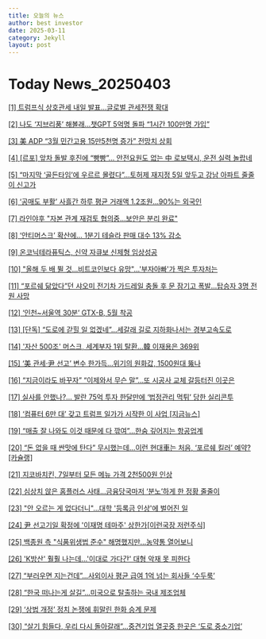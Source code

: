```yaml
---
title: 오늘의 뉴스
author: best investor
date: 2025-03-11
category: Jekyll
layout: post
---
```


# Today News_20250403

[[1]  트럼프식 상호관세 내일 발표…글로벌 관세전쟁 확대](http://v.daum.net/v/20250402212158819)

[[2]  나도 ‘지브리풍’ 해볼래…챗GPT 5억명 돌파 “1시간 100만명 가입”](http://v.daum.net/v/20250403000224735)

[[3]  美 ADP “3월 민간고용 15만5천명 증가” 전망치 상회](http://v.daum.net/v/20250402221801672)

[[4]  [르포] 앞차 돌발 후진에 “빵빵”… 안전요원도 없는 中 로보택시, 운전 실력 놀랍네](http://v.daum.net/v/20250401120403274)

[[5]  “마지막 ‘골든타임’에 우르르 몰렸다”…토허제 재지정 5일 앞두고 강남 아파트 줄줄이 신고가](http://v.daum.net/v/20250402150913853)

[[6]  ‘공매도 부활’ 사흘간 하루 평균 거래액 1.2조원…90%는 외국인](http://v.daum.net/v/20250402162012047)

[[7]  라인야후 "자본 관계 재검토 협의중…보안은 분리 완료"](http://v.daum.net/v/20250402164852367)

[[8]  ‘안티머스크’ 확산에… 1분기 테슬라 판매 대수 13% 감소](http://v.daum.net/v/20250402223525811)

[[9]  온코닉테라퓨틱스, 신약 자큐보 신제형 임상성공](http://v.daum.net/v/20250402145709241)

[[10]  "올해 두 배 뛸 것…비트코인보다 유망"…'부자아빠'가 찍은 투자처는](http://v.daum.net/v/20250402085129450)

[[11]  “포르쉐 닮았다”던 샤오미 전기차 가드레일 충돌 후 문 잠기고 폭발…탑승자 3명 전원 사망](http://v.daum.net/v/20250402093308263)

[[12]  ‘인천~서울역 30분’ GTX-B, 5월 착공](http://v.daum.net/v/20250401210054984)

[[13]  [단독] “도로에 갇힐 일 없겠네”...세갈래 길로 지하화나서는 경부고속도로](http://v.daum.net/v/20250402175701030)

[[14]  '자산 500조' 머스크, 세계부자 1위 탈환…韓 이재용은 369위](http://v.daum.net/v/20250402233758465)

[[15]  ‘美 관세·尹 선고’ 변수 한가득…위기의 원화값, 1500원대 뚫나](http://v.daum.net/v/20250402162100079)

[[16]  “지금이라도 바꾸자” “이제와서 무슨 말”...또 시공사 교체 갈등터진 이곳은](http://v.daum.net/v/20250402232701345)

[[17]  실사를 안했나?… 발란 75억 투자 한달만에 ‘법정관리 먹튀’ 당한 실리콘투](http://v.daum.net/v/20250402060117232)

[[18]  ‘컴퓨터 6만 대’ 갖고 트럼프 일가가 시작한 이 사업 [지금뉴스]](http://v.daum.net/v/20250402153704096)

[[19]  “매출 잘 나와도 이것 때문에 다 깎여”…한숨 깊어지는 항공업계](http://v.daum.net/v/20250402163019547)

[[20]  “돈 없을 때 싼맛에 탄다” 무시했는데…이런 현대車는 처음, ‘포르쉐 킬러’ 예약? [카슐랭]](http://v.daum.net/v/20250402071800369)

[[21]  지코바치킨, 7일부터 모든 메뉴 가격 2천500원 인상](http://v.daum.net/v/20250402114615568)

[[22]  심상치 않은 홈플러스 사태...금융당국마저 ‘분노’하게 한 정황 줄줄이](http://v.daum.net/v/20250401215701844)

[[23]  "안 오르는 게 없다더니"…대학 '등록금 인상'에 벌어진 일](http://v.daum.net/v/20250402092108664)

[[24]  尹 선고기일 확정에 '이재명 테마주' 상한가[이런국장 저런주식]](http://v.daum.net/v/20250401112455050)

[[25]  백종원 측 "식품위생법 준수" 해명했지만…농약통 열어보니](http://v.daum.net/v/20250402072802483)

[[26]  'K방산' 훨훨 나는데…'이대로 가다간' 대형 악재 못 피한다](http://v.daum.net/v/20250402144601664)

[[27]  “부러우면 지는건데”…사외이사 평균 급여 1억 넘는 회사들 ‘수두룩’](http://v.daum.net/v/20250402092109667)

[[28]  “한국 떠나는게 살길”...미국으로 탈출하는 국내 제조업체](http://v.daum.net/v/20250402063900658)

[[29]  ‘상법 개정’ 정치 논쟁에 휘말린 한화 승계 문제](http://v.daum.net/v/20250402011122520)

[[30]  “살기 힘들다, 우리 다시 돌아갈래”...중견기업 열곳중 한곳은 ‘도로 중소기업’](http://v.daum.net/v/20250402190600866)

